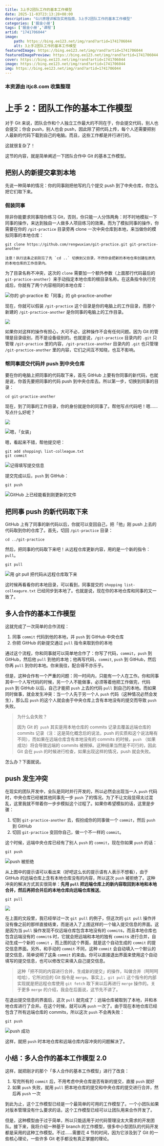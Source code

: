 ```yaml
---
title: 3上手2团队工作的基本工作模型
date: 2025-11-03T23:13:28+08:00
description: "Git原理详解及实用指南，3上手2团队工作的基本工作模型"
categories: ['掘金小册']
tags: ['掘金小册','课程']
artid: "1741706044"
image:
    path: https://bing.ee123.net/img/rand?artid=1741706044
    alt: 3上手2团队工作的基本工作模型
featuredImage: https://bing.ee123.net/img/rand?artid=1741706044
featuredImagePreview: https://bing.ee123.net/img/rand?artid=1741706044
cover: https://bing.ee123.net/img/rand?artid=1741706044
image: https://bing.ee123.net/img/rand?artid=1741706044
img: https://bing.ee123.net/img/rand?artid=1741706044
---
```


### 本资源由 itjc8.com 收集整理
# 上手 2：团队工作的基本工作模型

对于 Git 来说，团队合作和个人独立工作最大的不同在于，你会提交代码，别人也会提交；你会 push，别人也会 push，因此除了把代码上传，每个人还需要把别人最新的代码下载到自己的电脑。而且，这些工作都是并行进行的。

这就很复杂了！

这节的内容，就是简单阐述一下团队合作中 Git 的基本工作模型。

## 把别人的新提交拿到本地

先说一种简单的情况：你的同事刚把他写的几个提交 push 到了中央仓库，你怎么把它们取下来。

### 假装同事

除非你能要求同事陪你练习 Git，否则，你只能一人分饰两角：时不时地模拟一下同事的操作，来达到独自一人做多人项目练习的效果。而为了模拟同事的操作，你需要在你的 `/git-practice` 目录旁再 clone 一次中央仓库到本地，来当做你的模拟同事的本地仓库：

```shell
git clone https://github.com/rengwuxian/git-practice.git git-practice-another
```

```!
注意！执行这条之前别忘了先 `cd ..` 切换到父目录，不然你会把新的本地仓库创建在原先的本地仓库的工作目录内。
```

为了目录名称不冲突，这次的 `clone` 需要加一个额外参数（上面那行代码最后的 `git-practice-another`）来手动指定本地仓库的根目录名称。在这条指令执行完成后，你就有了两个内容相同的本地仓库：

![你的 git-practice 和「同事」的 git-practice-another](https://user-gold-cdn.xitu.io/2017/11/20/15fd7796267f52f3?w=274&h=153&f=jpeg&s=43143)

现在，你就可以假装 `/git-practice` 这个目录是你的电脑上的工作目录，而那个新建的 `/git-practice-another` 是你同事的电脑上的工作目录。

![](https://user-gold-cdn.xitu.io/2017/11/20/15fd779626c48d66?w=421&h=298&f=jpeg&s=59238)

如果你对这样的操作有担心，大可不必，这种操作不会有任何问题。因为 Git 的管理是目录级别，而不是设备级别的。也就是说，`/git-practice` 目录内的 `.git` 只管理 `/git-practice` 里的内容，`/git-practice-another` 目录内的 `.git` 也只管理 `/git-practice-another` 里的内容，它们之间互不知晓，也互不影响。

### 帮同事提交代码并 push 到中央仓库

要在你的电脑上把同事的代码取下来，首先 GitHub 上要有你同事的新代码，也就是说，你首先要把同事的代码 push 到中央仓库去。所以第一步，切换到同事的目录：

```shell
cd git-practice-another
```

现在，到了同事的工作目录，你的身份就是你的同事了。帮他写点代码吧！嗯……写点什么好呢？

![](https://user-gold-cdn.xitu.io/2017/11/20/15fd7796252edbf5?w=299&h=87&f=jpeg&s=14033)

![嗯，「女装」](https://user-gold-cdn.xitu.io/2017/11/20/15fd77962711f7d1?w=312&h=105&f=jpeg&s=7661)

嗯，看起来不错，帮他提交吧：

```shell
git add shopping\ list-colleague.txt
git commit
```

![记得填写提交信息](https://user-gold-cdn.xitu.io/2017/11/20/15fd7797bd664ef4?w=489&h=170&f=jpeg&s=48053)

提交完成以后，`push` 到 GitHub：

```shell
git push
```

![GitHub 上已经能看到刚更新的文件](https://user-gold-cdn.xitu.io/2017/11/23/15fe7f81418af938?w=1010&h=299&f=jpeg&s=68653)

## 把同事 push 的新代码取下来

GitHub 上有了同事的新代码以后，你就可以变回自己，把「他」刚 push 上去的代码取到你的仓库了。首先，切回 `/git-practice` 目录：

```shell
cd ../git-practice
```

然后，把同事的代码取下来吧！从远程仓库更新内容，用的是一个新的指令：`pull`。

```shell
git pull
```

![用 git pull 把代码从远程仓库取下来](https://user-gold-cdn.xitu.io/2017/11/20/15fd779668e41b04?w=431&h=239&f=jpeg&s=88488)

这时候再看看你的本地目录，可以看到，同事提交的 `shopping list-colleagure.txt` 已经同步到本地了。也就是说，现在你的本地仓库和同事的又一致了。

## 多人合作的基本工作模型

这就完成了一次简单的合作流程：

1. 同事 `commit` 代码到他的本地，并 `push` 到 GitHub 中央仓库
2. 你把 GitHub 的新提交通过 `pull` 指令来取到你的本地

通过这个流程，你和同事就可以简单地合作了：你写了代码，`commit`，`push` 到 GitHub，然后他 `pull` 到他的本地；他再写代码，`commit`, `push` 到 GitHub，然后你再 `pull` 到你的本地。你来我往，配合得不亦乐乎。

但是，这种合作有一个严重的问题：同一时间内，只能有一个人在工作。你和同事其中一个人写代码的时候，另一个人不能做事，必须等着他把工作做完，代码 `push` 到 GitHub 以后，自己才能把 `push` 上去的代码 `pull` 到自己的本地。而如果同时做事，就会发生冲突：当一个人先于另一个人 `push` 代码（这种情况必然会发生），那么后 `push` 的这个人就会由于中央仓库上含有本地没有的提交而导致 `push` 失败。 

> 为什么会失败？
>
> 因为 Git 的` push` 其实是用本地仓库的 commits 记录去覆盖远端仓库的 commits 记录（注：这是简化概念后的说法，push 的实质和这个说法略有不同），而如果在远端仓库含有本地没有的 commits 的时候，`push` （如果成功）将会导致远端的 commits 被擦掉。这种结果当然是不可行的，因此 Git 会在 `push` 的时候进行检查，如果出现这样的情况，push 就会失败。

怎么办？下面就说。

## push 发生冲突

在现实的团队开发中，全队是同时并行开发的，所以必然会出现当一人 `push` 代码时，中央仓库已经被其他同事先一步 `push` 了的情况。为了不让文段显得太过混乱，这里我就不带着你一步步模拟这个过程了。如果你希望模拟的话，这里是步骤：

1. 切到 `git-practice-another` 去，假扮成你的同事做一个 `commit`，然后 `push` 到 GitHub
2. 切回 `git-practice` 变回你自己，做一个不一样的 `commit`。

这个时候，远端中央仓库已经有了别人 `push` 的 `commit`，现在你如果 `push` 的话：

```shell
git push
```

![push 被拒绝](https://user-gold-cdn.xitu.io/2017/11/30/1600a7635c403f2c?w=598&h=153&f=jpeg&s=54384)

从上图中的提示语可以看出来（好吧这么长的提示语有人表示不想看），由于 GitHub 的远端仓库上含有本地仓库没有的内容，所以这次 `push` 被拒绝了。这种冲突的解决方式其实很简单：**先用 `pull` 把远端仓库上的新内容取回到本地和本地合并，然后再把合并后的本地仓库向远端仓库推送**。

```shell
git pull
```

![](https://user-gold-cdn.xitu.io/2017/11/20/15fd77967acc6821?w=518&h=128&f=jpeg&s=48512)

在上面的文段里，我已经举过一次 `git pull` 的例子，但这次的 `git pull` 操作并没有像之前的那样直接结束，而是进入了上图这样的一个输入提交信息的界面。这是因为当 `pull` 操作发现不仅远端仓库包含本地没有的 `commit`s，而且本地仓库也包含远端没有的 `commit`s 时，它就会把远端和本地的独有 `commit`s 进行合并，自动生成一个新的 `commit` ，而上图的这个界面，就是这个自动生成的 `commit` 的提交信息界面。另外，和手动的 `commit` 不同，这种 `commit` 会自动填入一个默认的提交信息，简单说明了这条 `commit` 的来由。你可以直接退出界面来使用这个自动填写的提交信息，也可以修改它来填入自己提交信息。

> 这种「把不同的内容进行合并，生成新的提交」的操作，叫做合并（呵呵呵哈哈），它所对应的 Git 指令是 `merge`。事实上，`git pull` 这个指令的内部实现就是把远程仓库使用 `git fetch` 取下来以后再进行 `merge` 操作的。关于更多 `merge` 的介绍，我会在后面说，这节先不讲了。

在退出提交信息的界面后，这次 `pull` 就完成了：远端仓库被取到了本地，并和本地仓库进行了合并。在这个时候，就可以再 `push` 一次了。由于现在本地仓库已经包含了所有远端仓库的 commits，所以这次 `push` 不会再失败：

```shell
git push
```

![push 成功](https://user-gold-cdn.xitu.io/2017/11/30/1600a786d9ac2cc5?w=486&h=157&f=jpeg&s=39987)

这样，就把 `push` 时本地仓库和远端仓库内容冲突的问题解决了。

## 小结：多人合作的基本工作模型 2.0

这样，就把刚才的那个「多人合作的基本工作模型」进行了改良：

1. 写完所有的 `commit` 后，不用考虑中央仓库是否有新的提交，直接 `push` 就好
2. 如果 `push` 失败，就用 `pull` 把本地仓库的提交和中央仓库的提交进行合并，然后再 `push` 一次

到此为止，这个工作模型已经是一个最简单的可用的工作模型了。一个小团队如果对版本管理没有什么要求的话，这个工作模型已经可以让团队用来合作开发了。

但是，这种模型由于过于简单，所以只能适用于对代码管理没太大需求的开发团队。接下来，我将介绍一种基于 branch 的工作模型，很多中小型团队的代码开发都是采用的这种工作模型。不过……需要花 4 节的时间，因为它涉及到了 Git 的一些核心理论，一些许多 Git 老手都没有真正掌握的理论。